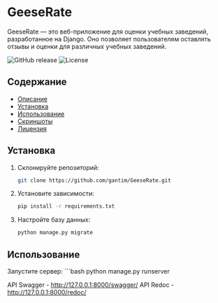 # GeeseRate

GeeseRate — это веб-приложение для оценки учебных заведений, разработанное на Django. 
Оно позволяет пользователям оставлять отзывы и оценки для различных учебных заведений.

![GitHub release](https://img.shields.io/github/v/release/gantim/GeeseRate)
![License](https://img.shields.io/github/license/gantim/GeeseRate)

## Содержание
- [Описание](#описание)
- [Установка](#установка)
- [Использование](#использование)
- [Скриншоты](#скриншоты)
- [Лицензия](#лицензия)

## Установка

1. Склонируйте репозиторий:
    ```bash
    git clone https://github.com/gantim/GeeseRate.git
2. Установите зависимости:
    ```bash
    pip install -r requirements.txt
3. Настройте базу данных:
    ```bash
    python manage.py migrate

## Использование

Запустите сервер:
    ```bash
    python manage.py runserver

API Swagger - http://127.0.0.1:8000/swagger/
API Redoc - http://127.0.0.1:8000/redoc/
